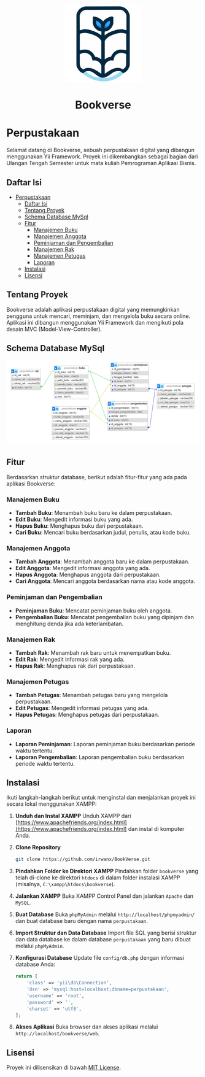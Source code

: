 <p align="center"><img src="assets/BookVerse.png" alt="Bookverse Logo" width="200"/></p>
<h1 align="center">Bookverse<h1>

# Perpustakaan

Selamat datang di Bookverse, sebuah perpustakaan digital yang dibangun menggunakan Yii Framework. Proyek ini dikembangkan sebagai bagian dari Ulangan Tengah Semester untuk mata kuliah Pemrograman Aplikasi Bisnis.

## Daftar Isi
- [Perpustakaan](#perpustakaan)
  - [Daftar Isi](#daftar-isi)
  - [Tentang Proyek](#tentang-proyek)
  - [Schema Database MySql](#schema-database-mysql)
  - [Fitur](#fitur)
    - [Manajemen Buku](#manajemen-buku)
    - [Manajemen Anggota](#manajemen-anggota)
    - [Peminjaman dan Pengembalian](#peminjaman-dan-pengembalian)
    - [Manajemen Rak](#manajemen-rak)
    - [Manajemen Petugas](#manajemen-petugas)
    - [Laporan](#laporan)
  - [Instalasi](#instalasi)
  - [Lisensi](#lisensi)

## Tentang Proyek

Bookverse adalah aplikasi perpustakaan digital yang memungkinkan pengguna untuk mencari, meminjam, dan mengelola buku secara online. Aplikasi ini dibangun menggunakan Yii Framework dan mengikuti pola desain MVC (Model-View-Controller).

## Schema Database MySql

<p align="center"><img src="assets/ssdb.png" alt="Schema Database"/></p>

## Fitur

Berdasarkan struktur database, berikut adalah fitur-fitur yang ada pada aplikasi Bookverse:

### Manajemen Buku
- **Tambah Buku**: Menambah buku baru ke dalam perpustakaan.
- **Edit Buku**: Mengedit informasi buku yang ada.
- **Hapus Buku**: Menghapus buku dari perpustakaan.
- **Cari Buku**: Mencari buku berdasarkan judul, penulis, atau kode buku.

### Manajemen Anggota
- **Tambah Anggota**: Menambah anggota baru ke dalam perpustakaan.
- **Edit Anggota**: Mengedit informasi anggota yang ada.
- **Hapus Anggota**: Menghapus anggota dari perpustakaan.
- **Cari Anggota**: Mencari anggota berdasarkan nama atau kode anggota.

### Peminjaman dan Pengembalian
- **Peminjaman Buku**: Mencatat peminjaman buku oleh anggota.
- **Pengembalian Buku**: Mencatat pengembalian buku yang dipinjam dan menghitung denda jika ada keterlambatan.

### Manajemen Rak
- **Tambah Rak**: Menambah rak baru untuk menempatkan buku.
- **Edit Rak**: Mengedit informasi rak yang ada.
- **Hapus Rak**: Menghapus rak dari perpustakaan.

### Manajemen Petugas
- **Tambah Petugas**: Menambah petugas baru yang mengelola perpustakaan.
- **Edit Petugas**: Mengedit informasi petugas yang ada.
- **Hapus Petugas**: Menghapus petugas dari perpustakaan.

### Laporan
- **Laporan Peminjaman**: Laporan peminjaman buku berdasarkan periode waktu tertentu.
- **Laporan Pengembalian**: Laporan pengembalian buku berdasarkan periode waktu tertentu.

## Instalasi

Ikuti langkah-langkah berikut untuk menginstal dan menjalankan proyek ini secara lokal menggunakan XAMPP:

1. **Unduh dan Instal XAMPP**
    Unduh XAMPP dari [https://www.apachefriends.org/index.html](https://www.apachefriends.org/index.html) dan instal di komputer Anda.

2. **Clone Repository**
    ```bash
    git clone https://github.com/irwanx/BookVerse.git
    ```

3. **Pindahkan Folder ke Direktori XAMPP**
    Pindahkan folder `bookverse` yang telah di-clone ke direktori `htdocs` di dalam folder instalasi XAMPP (misalnya, `C:\xampp\htdocs\bookverse`).

4. **Jalankan XAMPP**
    Buka XAMPP Control Panel dan jalankan `Apache` dan `MySQL`.

5. **Buat Database**
    Buka `phpMyAdmin` melalui `http://localhost/phpmyadmin/` dan buat database baru dengan nama `perpustakaan`.

6. **Import Struktur dan Data Database**
    Import file SQL yang berisi struktur dan data database ke dalam database `perpustakaan` yang baru dibuat melalui `phpMyAdmin`.

7. **Konfigurasi Database**
    Update file `config/db.php` dengan informasi database Anda:
    ```php
    return [
        'class' => 'yii\db\Connection',
        'dsn' => 'mysql:host=localhost;dbname=perpustakaan',
        'username' => 'root',
        'password' => '',
        'charset' => 'utf8',
    ];
    ````

8.  **Akses Aplikasi**
    Buka browser dan akses aplikasi melalui `http://localhost/bookverse/web`.

## Lisensi

Proyek ini dilisensikan di bawah [MIT License](LICENSE).